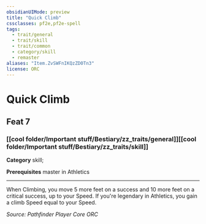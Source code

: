 ```yaml
---
obsidianUIMode: preview
title: "Quick Climb"
cssclasses: pf2e,pf2e-spell
tags:
  - trait/general
  - trait/skill
  - trait/common
  - category/skill
  - remaster
aliases: "Item.ZvSWFnIKQzZD0Tn3"
license: ORC
---
```

# Quick Climb
## Feat 7
### [[cool folder/Important stuff/Bestiary/zz_traits/general]][[cool folder/Important stuff/Bestiary/zz_traits/skill]]

**Category** skill; 



**Prerequisites** master in Athletics
* * *
When Climbing, you move 5 more feet on a success and 10 more feet on a critical success, up to your Speed. If you're legendary in Athletics, you gain a climb Speed equal to your Speed.

*Source: Pathfinder Player Core*
*ORC*